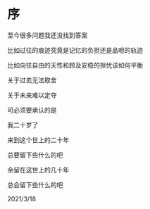 # 序
至今很多问题我还没找到答案

比如过往的痕迹究竟是记忆的负担还是品咂的轨迹

比如向往自由的天性和顾及安稳的担忧该如何平衡

关于过去无法取舍

关于未来难以定夺

可必须要承认的是

我二十岁了

来到这个世上的二十年

总要留下些什么的吧

余留在这世上的几十年

总会留下些什么的吧

2021/3/18